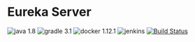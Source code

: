 # Eureka Server
![java 1.8](https://img.shields.io/badge/java-1.8-green.svg)
![gradle 3.1](https://img.shields.io/badge/gradle-3.1-green.svg)
![docker 1.12.1](https://img.shields.io/badge/docker-1.12.1-green.svg)
![jenkins](http://ci.leeln.com/static/72897b09/images/headshot.png)
[![Build Status](http://ci.leeln.com/buildStatus/icon?job=leeln/eureka-server/master)](http://ci.leeln.com/job/leeln/job/eureka-server/job/master/)